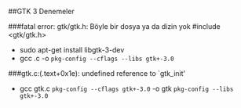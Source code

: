 ##GTK 3 Denemeler

###fatal error: gtk/gtk.h: Böyle bir dosya ya da dizin yok  #include <gtk/gtk.h>
 - sudo apt-get install libgtk-3-dev 
 - gcc <codefile>.c -o <binaryfile> `pkg-config --cflags --libs gtk+-3.0`


###gtk.c:(.text+0x1e): undefined reference to `gtk_init'
 - gcc gtk.c `pkg-config --cflags gtk+-3.0` -o gtk `pkg-config --libs gtk+-3.0`



